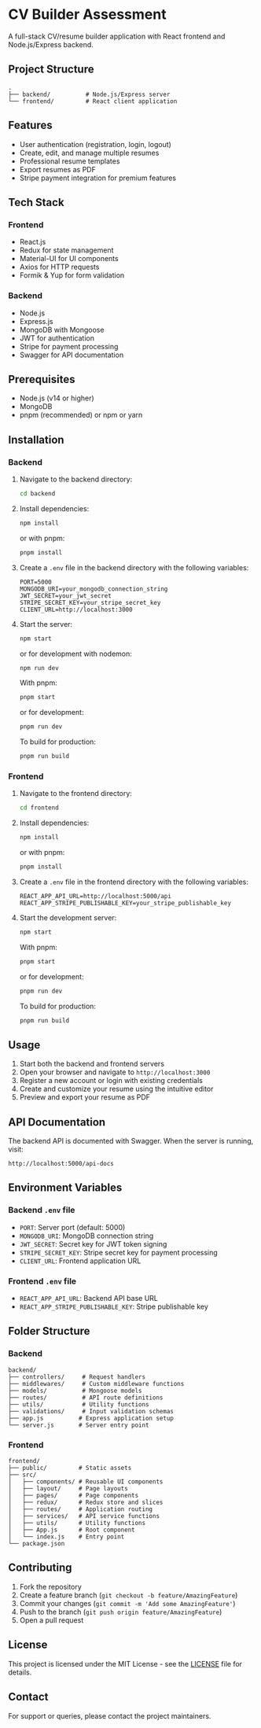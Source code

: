 # CV Builder Assessment

A full-stack CV/resume builder application with React frontend and Node.js/Express backend.

## Project Structure

```
.
├── backend/          # Node.js/Express server
└── frontend/         # React client application
```

## Features

- User authentication (registration, login, logout)
- Create, edit, and manage multiple resumes
- Professional resume templates
- Export resumes as PDF
- Stripe payment integration for premium features

## Tech Stack

### Frontend

- React.js
- Redux for state management
- Material-UI for UI components
- Axios for HTTP requests
- Formik & Yup for form validation

### Backend

- Node.js
- Express.js
- MongoDB with Mongoose
- JWT for authentication
- Stripe for payment processing
- Swagger for API documentation

## Prerequisites

- Node.js (v14 or higher)
- MongoDB
- pnpm (recommended) or npm or yarn

## Installation

### Backend

1. Navigate to the backend directory:

   ```bash
   cd backend
   ```

2. Install dependencies:

   ```bash
   npm install
   ```

   or with pnpm:

   ```bash
   pnpm install
   ```

3. Create a `.env` file in the backend directory with the following variables:

   ```
   PORT=5000
   MONGODB_URI=your_mongodb_connection_string
   JWT_SECRET=your_jwt_secret
   STRIPE_SECRET_KEY=your_stripe_secret_key
   CLIENT_URL=http://localhost:3000
   ```

4. Start the server:

   ```bash
   npm start
   ```

   or for development with nodemon:

   ```bash
   npm run dev
   ```

   With pnpm:

   ```bash
   pnpm start
   ```

   or for development:

   ```bash
   pnpm run dev
   ```

   To build for production:

   ```bash
   pnpm run build
   ```

### Frontend

1. Navigate to the frontend directory:

   ```bash
   cd frontend
   ```

2. Install dependencies:

   ```bash
   npm install
   ```

   or with pnpm:

   ```bash
   pnpm install
   ```

3. Create a `.env` file in the frontend directory with the following variables:

   ```
   REACT_APP_API_URL=http://localhost:5000/api
   REACT_APP_STRIPE_PUBLISHABLE_KEY=your_stripe_publishable_key
   ```

4. Start the development server:

   ```bash
   npm start
   ```

   With pnpm:

   ```bash
   pnpm start
   ```

   or for development:

   ```bash
   pnpm run dev
   ```

   To build for production:

   ```bash
   pnpm run build
   ```

## Usage

1. Start both the backend and frontend servers
2. Open your browser and navigate to `http://localhost:3000`
3. Register a new account or login with existing credentials
4. Create and customize your resume using the intuitive editor
5. Preview and export your resume as PDF

## API Documentation

The backend API is documented with Swagger. When the server is running, visit:

```
http://localhost:5000/api-docs
```

## Environment Variables

### Backend `.env` file

- `PORT`: Server port (default: 5000)
- `MONGODB_URI`: MongoDB connection string
- `JWT_SECRET`: Secret key for JWT token signing
- `STRIPE_SECRET_KEY`: Stripe secret key for payment processing
- `CLIENT_URL`: Frontend application URL

### Frontend `.env` file

- `REACT_APP_API_URL`: Backend API base URL
- `REACT_APP_STRIPE_PUBLISHABLE_KEY`: Stripe publishable key

## Folder Structure

### Backend

```
backend/
├── controllers/     # Request handlers
├── middlewares/     # Custom middleware functions
├── models/          # Mongoose models
├── routes/          # API route definitions
├── utils/           # Utility functions
├── validations/     # Input validation schemas
├── app.js          # Express application setup
└── server.js       # Server entry point
```

### Frontend

```
frontend/
├── public/         # Static assets
├── src/
│   ├── components/ # Reusable UI components
│   ├── layout/     # Page layouts
│   ├── pages/      # Page components
│   ├── redux/      # Redux store and slices
│   ├── routes/     # Application routing
│   ├── services/   # API service functions
│   ├── utils/      # Utility functions
│   ├── App.js      # Root component
│   └── index.js    # Entry point
└── package.json
```

## Contributing

1. Fork the repository
2. Create a feature branch (`git checkout -b feature/AmazingFeature`)
3. Commit your changes (`git commit -m 'Add some AmazingFeature'`)
4. Push to the branch (`git push origin feature/AmazingFeature`)
5. Open a pull request

## License

This project is licensed under the MIT License - see the [LICENSE](LICENSE) file for details.

## Contact

For support or queries, please contact the project maintainers.
